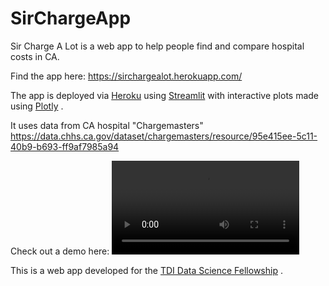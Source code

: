 # SirChargeApp

Sir Charge A Lot is a web app to help people find and compare hospital costs in CA.

Find the app here: https://sirchargealot.herokuapp.com/

The app is deployed via [Heroku](https://www.heroku.com/) using [Streamlit](https://streamlit.io/) with interactive plots made using [Plotly](https://plotly.com/) .

It uses data from CA hospital "Chargemasters" https://data.chhs.ca.gov/dataset/chargemasters/resource/95e415ee-5c11-40b9-b693-ff9af7985a94

Check out a demo here:
![caption](https://github.com/ypshiga/SirChargeApp/blob/main/Files/streamlit-app_Trim.mp4)

This is a web app developed for the [TDI Data Science Fellowship](https://www.thedataincubator.com/programs/data-science-fellowship/) .

